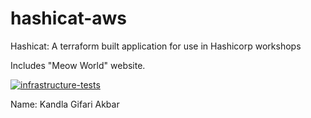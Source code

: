 # hashicat-aws
Hashicat: A terraform built application for use in Hashicorp workshops

Includes "Meow World" website.

[![infrastructure-tests](https://github.com/hashicorp/hashicat-aws/actions/workflows/infrastructure-tests.yml/badge.svg)](https://github.com/hashicorp/hashicat-aws/actions/workflows/infrastructure-tests.yml)

Name: Kandla Gifari Akbar